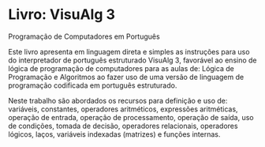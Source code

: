 # Livro: VisuAlg 3
Programação de Computadores em Português

Este livro apresenta em linguagem direta e simples as instruções para uso do interpretador de português estruturado VisuAlg 3, favorável ao ensino de lógica de programação de computadores para as aulas de: Lógica de Programação e Algoritmos ao fazer uso de uma versão de linguagem de programação codificada em português estruturado.

Neste trabalho são abordados os recursos para definição e uso de: variáveis, constantes, operadores aritméticos, expressões aritméticas, operação de entrada, operação de processamento, operação de saída, uso de condições, tomada de decisão, operadores relacionais, operadores lógicos, laços, variáveis indexadas (matrizes) e funções internas.
